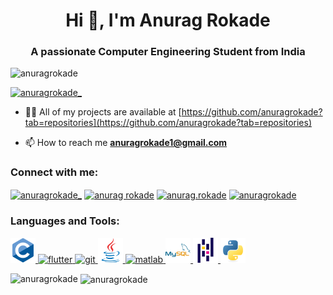 <h1 align="center">Hi 👋, I'm Anurag Rokade</h1>
<h3 align="center">A passionate Computer Engineering Student from India</h3>

<p align="left"> <img src="https://komarev.com/ghpvc/?username=anuragrokade&label=Profile%20views&color=0e75b6&style=flat" alt="anuragrokade" /> </p>

<p align="left"> <a href="https://twitter.com/anuragrokade_" target="blank"><img src="https://img.shields.io/twitter/follow/anuragrokade_?logo=twitter&style=for-the-badge" alt="anuragrokade_" /></a> </p>

- 👨‍💻 All of my projects are available at [https://github.com/anuragrokade?tab=repositories](https://github.com/anuragrokade?tab=repositories)

- 📫 How to reach me **anuragrokade1@gmail.com**

<h3 align="left">Connect with me:</h3>
<p align="left">
<a href="https://twitter.com/anuragrokade_" target="blank"><img align="center" src="https://raw.githubusercontent.com/rahuldkjain/github-profile-readme-generator/master/src/images/icons/Social/twitter.svg" alt="anuragrokade_" height="30" width="40" /></a>
<a href="https://linkedin.com/in/anurag rokade" target="blank"><img align="center" src="https://raw.githubusercontent.com/rahuldkjain/github-profile-readme-generator/master/src/images/icons/Social/linked-in-alt.svg" alt="anurag rokade" height="30" width="40" /></a>
<a href="https://instagram.com/anurag.rokade" target="blank"><img align="center" src="https://raw.githubusercontent.com/rahuldkjain/github-profile-readme-generator/master/src/images/icons/Social/instagram.svg" alt="anurag.rokade" height="30" width="40" /></a>
<a href="https://www.codechef.com/users/anuragrokade" target="blank"><img align="center" src="https://cdn.jsdelivr.net/npm/simple-icons@3.1.0/icons/codechef.svg" alt="anuragrokade" height="30" width="40" /></a>
</p>

<h3 align="left">Languages and Tools:</h3>
<p align="left"> <a href="https://www.cprogramming.com/" target="_blank" rel="noreferrer"> <img src="https://raw.githubusercontent.com/devicons/devicon/master/icons/c/c-original.svg" alt="c" width="40" height="40"/> </a> <a href="https://flutter.dev" target="_blank" rel="noreferrer"> <img src="https://www.vectorlogo.zone/logos/flutterio/flutterio-icon.svg" alt="flutter" width="40" height="40"/> </a> <a href="https://git-scm.com/" target="_blank" rel="noreferrer"> <img src="https://www.vectorlogo.zone/logos/git-scm/git-scm-icon.svg" alt="git" width="40" height="40"/> </a> <a href="https://www.java.com" target="_blank" rel="noreferrer"> <img src="https://raw.githubusercontent.com/devicons/devicon/master/icons/java/java-original.svg" alt="java" width="40" height="40"/> </a> <a href="https://www.mathworks.com/" target="_blank" rel="noreferrer"> <img src="https://upload.wikimedia.org/wikipedia/commons/2/21/Matlab_Logo.png" alt="matlab" width="40" height="40"/> </a> <a href="https://www.mysql.com/" target="_blank" rel="noreferrer"> <img src="https://raw.githubusercontent.com/devicons/devicon/master/icons/mysql/mysql-original-wordmark.svg" alt="mysql" width="40" height="40"/> </a> <a href="https://pandas.pydata.org/" target="_blank" rel="noreferrer"> <img src="https://raw.githubusercontent.com/devicons/devicon/2ae2a900d2f041da66e950e4d48052658d850630/icons/pandas/pandas-original.svg" alt="pandas" width="40" height="40"/> </a> <a href="https://www.python.org" target="_blank" rel="noreferrer"> <img src="https://raw.githubusercontent.com/devicons/devicon/master/icons/python/python-original.svg" alt="python" width="40" height="40"/> </a> </p>

<p><img align="left" src="https://github-readme-stats.vercel.app/api/top-langs?username=anuragrokade&show_icons=true&locale=en&layout=compact" alt="anuragrokade" /></p>

<p>&nbsp;<img align="center" src="https://github-readme-stats.vercel.app/api?username=anuragrokade&show_icons=true&locale=en" alt="anuragrokade" /></p>
